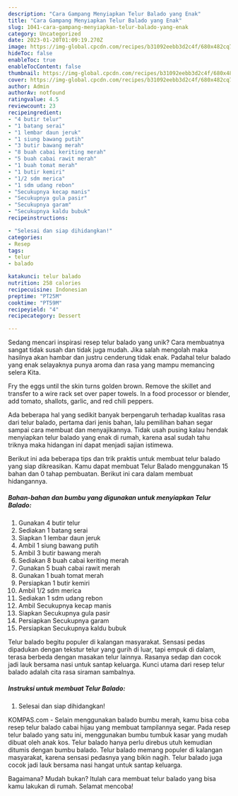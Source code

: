 ```yaml
---
description: "Cara Gampang Menyiapkan Telur Balado yang Enak"
title: "Cara Gampang Menyiapkan Telur Balado yang Enak"
slug: 1041-cara-gampang-menyiapkan-telur-balado-yang-enak
category: Uncategorized
date: 2023-01-20T01:09:19.270Z
image: https://img-global.cpcdn.com/recipes/b31092eebb3d2c4f/680x482cq70/telur-balado-foto-resep-utama.jpg
hideToc: false
enableToc: true
enableTocContent: false
thumbnail: https://img-global.cpcdn.com/recipes/b31092eebb3d2c4f/680x482cq70/telur-balado-foto-resep-utama.jpg
cover: https://img-global.cpcdn.com/recipes/b31092eebb3d2c4f/680x482cq70/telur-balado-foto-resep-utama.jpg
author: Admin
authorAv: notfound
ratingvalue: 4.5
reviewcount: 23
recipeingredient:
- "4 butir telur"
- "1 batang serai"
- "1 lembar daun jeruk"
- "1 siung bawang putih"
- "3 butir bawang merah"
- "8 buah cabai keriting merah"
- "5 buah cabai rawit merah"
- "1 buah tomat merah"
- "1 butir kemiri"
- "1/2 sdm merica"
- "1 sdm udang rebon"
- "Secukupnya kecap manis"
- "Secukupnya gula pasir"
- "Secukupnya garam"
- "Secukupnya kaldu bubuk"
recipeinstructions:

- "Selesai dan siap dihidangkan!"
categories:
- Resep
tags:
- telur
- balado

katakunci: telur balado 
nutrition: 258 calories
recipecuisine: Indonesian
preptime: "PT25M"
cooktime: "PT59M"
recipeyield: "4"
recipecategory: Dessert

---
```





Sedang mencari inspirasi resep telur balado yang unik? Cara membuatnya sangat tidak susah dan tidak juga mudah. Jika salah mengolah maka hasilnya akan hambar dan justru cenderung tidak enak. Padahal telur balado yang enak selayaknya punya aroma dan rasa yang mampu memancing selera Kita.





Fry the eggs until the skin turns golden brown. Remove the skillet and transfer to a wire rack set over paper towels. In a food processor or blender, add tomato, shallots, garlic, and red chili peppers.

Ada beberapa hal yang sedikit banyak berpengaruh terhadap kualitas rasa dari telur balado, pertama dari jenis bahan, lalu pemilihan bahan segar sampai cara membuat dan menyajikannya. Tidak usah pusing kalau hendak menyiapkan telur balado yang enak di rumah, karena asal sudah tahu triknya maka hidangan ini dapat menjadi sajian istimewa.






Berikut ini ada beberapa tips dan trik praktis untuk membuat telur balado yang siap dikreasikan. Kamu dapat membuat Telur Balado menggunakan 15 bahan dan 0 tahap pembuatan. Berikut ini cara dalam membuat hidangannya.

<!--inarticleads1-->

##### Bahan-bahan dan bumbu yang digunakan untuk menyiapkan Telur Balado:

1. Gunakan 4 butir telur
1. Sediakan 1 batang serai
1. Siapkan 1 lembar daun jeruk
1. Ambil 1 siung bawang putih
1. Ambil 3 butir bawang merah
1. Sediakan 8 buah cabai keriting merah
1. Gunakan 5 buah cabai rawit merah
1. Gunakan 1 buah tomat merah
1. Persiapkan 1 butir kemiri
1. Ambil 1/2 sdm merica
1. Sediakan 1 sdm udang rebon
1. Ambil Secukupnya kecap manis
1. Siapkan Secukupnya gula pasir
1. Persiapkan Secukupnya garam
1. Persiapkan Secukupnya kaldu bubuk


Telur balado begitu populer di kalangan masyarakat. Sensasi pedas dipadukan dengan tekstur telur yang gurih di luar, tapi empuk di dalam, terasa berbeda dengan masakan telur lainnya. Rasanya sedap dan cocok jadi lauk bersama nasi untuk santap keluarga. Kunci utama dari resep telur balado adalah cita rasa siraman sambalnya. 

<!--inarticleads2-->

##### Instruksi untuk membuat Telur Balado:


1. Selesai dan siap dihidangkan!

KOMPAS.com - Selain menggunakan balado bumbu merah, kamu bisa coba resep telur balado cabai hijau yang membuat tampilannya segar. Pada resep telur balado yang satu ini, menggunakan bumbu tumbuk kasar yang mudah dibuat oleh anak kos. Telur balado hanya perlu direbus utuh kemudian ditumis dengan bumbu balado. Telur balado memang populer di kalangan masyarakat, karena sensasi pedasnya yang bikin nagih. Telur balado juga cocok jadi lauk bersama nasi hangat untuk santap keluarga. 

Bagaimana? Mudah bukan? Itulah cara membuat telur balado yang bisa kamu lakukan di rumah. Selamat mencoba!
